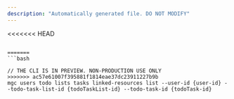 ```yaml
---
description: "Automatically generated file. DO NOT MODIFY"
---
```


<<<<<<< HEAD
```cli

=======
```bash

// THE CLI IS IN PREVIEW. NON-PRODUCTION USE ONLY
>>>>>>> ac57e61007f395881f1814eae37dc23911227b9b
mgc users todo lists tasks linked-resources list --user-id {user-id} --todo-task-list-id {todoTaskList-id} --todo-task-id {todoTask-id}

```